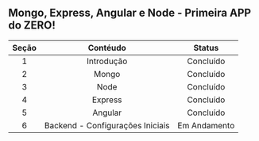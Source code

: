 ## Mongo, Express, Angular e Node - Primeira APP do ZERO!

|  Seção  |                Contéudo                 |    Status    |
|:-------:|:---------------------------------------:|:------------:|
|    1    | Introdução                              |   Concluído  |
|    2    | Mongo                                   |   Concluído  |
|    3    | Node                                    |   Concluído  |
|    4    | Express                                 |   Concluído  |
|    5    | Angular                                 |   Concluído  |
|    6    | Backend - Configurações Iniciais        | Em Andamento |